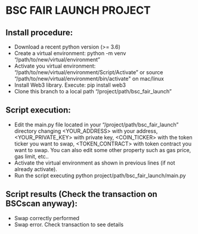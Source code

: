 # BSC FAIR LAUNCH PROJECT

## Install procedure:

* Download a recent python version (>= 3.6)
* Create a virtual environment: python -m venv “/path/to/new/virtual/environment”
* Activate you virtual environment: “/path/to/new/virtual/environment/Script/Activate” or source “/path/to/new/virtual/environment/bin/activate" on mac/linux
* Install Web3 library. Execute: pip install web3
* Clone this branch to a local path “/project/path/bsc_fair_launch”

## Script execution:

* Edit the main.py file located in your “/project/path/bsc_fair_launch” directory changing <YOUR_ADDRESS> with your address, <YOUR_PRIVATE_KEY> with private key, <COIN_TICKER> with the token ticker you want to swap, <TOKEN_CONTRACT> with token contract you want to swap. You can also edit some other property such as gas price, gas limit, etc..
* Activate the virtual environment as shown in previous lines (if not already activate). 
* Run the script executing python project/path/bsc_fair_launch/main.py

## Script results (Check the transaction on BSCscan anyway):
* Swap correctly performed
* Swap error. Check transaction to see details




